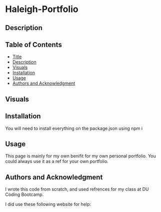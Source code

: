 # Haleigh-Portfolio

## Description

## Table of Contents

- [Title](#title)
- [Description](#description)
- [Visuals](#visuals)
- [Installation](#installation)
- [Usage](#usage)
- [Authors and Acknowledgment](#acknowledgment)

## Visuals

## Installation

You will need to install everything on the package.json using npm i

## Usage
 This page is mainly for my own benifit for my own personal portfolio. You could always use it as a ref for your own portfolio. 

## Authors and Acknowledgment

I wrote this code from scratch, and used refrences for my class at DU Coding Bootcamp. 

I did use these following website for help: 

